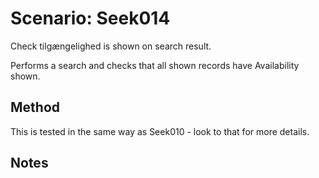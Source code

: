 # Scenario: Seek014

Check tilgængelighed is shown on search result.

Performs a search and checks that all shown records have Availability shown.


## Method
This is tested in the same way as Seek010 - look to that for more details.


## Notes

